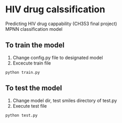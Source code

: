 # HIV drug calssification
Predicting HIV drug cappability (CH353 final project)  
MPNN classification model

## To train the model
1. Change config.py file to designated model
2. Excecute train file
```
python train.py
```

## To test the model
1. Change model dir, test smiles directory of test.py
2. Execute test file
```
python test.py
```

